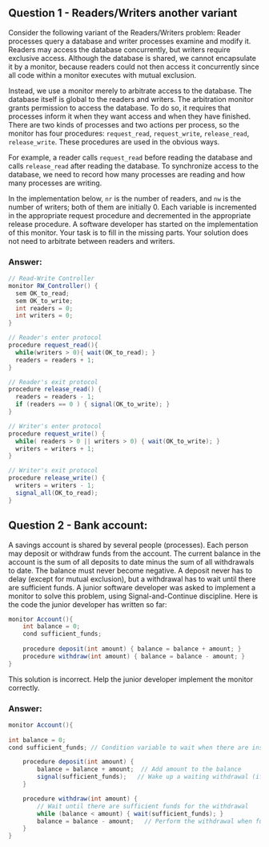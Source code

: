 ## Question 1 - Readers/Writers another variant
Consider the following variant of the Readers/Writers problem:
Reader processes query a database and writer processes examine and modify it. Readers may access the database
concurrently, but writers require exclusive access. Although the database is shared, we cannot encapsulate it by a
monitor, because readers could not then access it concurrently since all code within a monitor executes with mutual
exclusion.

Instead, we use a monitor merely to arbitrate access to the database. The database itself is global to the readers and
writers. The arbitration monitor grants permission to access the database. To do so, it requires that processes inform
it when they want access and when they have finished. There are two kinds of processes and two actions per process, so
the monitor has four procedures: `request_read`, `request_write`, `release_read`, `release_write`. These procedures are
used in the obvious ways.

For example, a reader calls `request_read` before reading the database and calls `release_read` after reading the
database. To synchronize access to the database, we need to record how many processes are reading and how many processes
are writing.

In the implementation below, `nr` is the number of readers, and `nw` is the number of writers; both of them are
initially 0. Each variable is incremented in the appropriate request procedure and decremented in the appropriate
release procedure. A software developer has started on the implementation of this monitor. Your task is to fill
in the missing parts. Your solution does not need to arbitrate between readers and writers.

### Answer:
```java
// Read-Write Controller
monitor RW_Controller() {
  sem OK_to_read;
  sem OK_to_write;
  int readers = 0;
  int writers = 0;
}

// Reader's enter protocol
procedure request_read(){
  while(writers > 0){ wait(OK_to_read); }
  readers = readers + 1;
}

// Reader's exit protocol
procedure release_read() {
  readers = readers - 1;
  if (readers == 0 ) { signal(OK_to_write); }
}

// Writer's enter protocol
procedure request_write() {
  while( readers > 0 || writers > 0) { wait(OK_to_write); }
  writers = writers + 1;
}

// Writer's exit protocol
procedure release_write() {
  writers = writers - 1;
  signal_all(OK_to_read);
}
```

## Question 2 - Bank account:
A savings account is shared by several people (processes). Each person may deposit or withdraw funds from the account.
The current balance in the account is the sum of all deposits to date minus the sum of all withdrawals to date. The
balance must never become negative. A deposit never has to delay (except for mutual exclusion), but a withdrawal has to
wait until there are sufficient funds. A junior software developer was asked to implement a monitor to solve this
problem, using Signal-and-Continue discipline. Here is the code the junior developer has written so far:
```java
monitor Account(){
    int balance = 0;
    cond sufficient_funds;
    
    procedure deposit(int amount) { balance = balance + amount; }
    procedure withdraw(int amount) { balance = balance - amount; }
}
```
This solution is incorrect. Help the junior developer implement the monitor correctly.

### Answer:
```java
monitor Account(){
    
int balance = 0;
cond sufficient_funds; // Condition variable to wait when there are insufficient funds

    procedure deposit(int amount) {
        balance = balance + amount;  // Add amount to the balance
        signal(sufficient_funds);   // Wake up a waiting withdrawal (if any) since funds are available
    }

    procedure withdraw(int amount) {
        // Wait until there are sufficient funds for the withdrawal
        while (balance < amount) { wait(sufficient_funds); }
        balance = balance - amount;   // Perform the withdrawal when funds are sufficient
    }
}
```